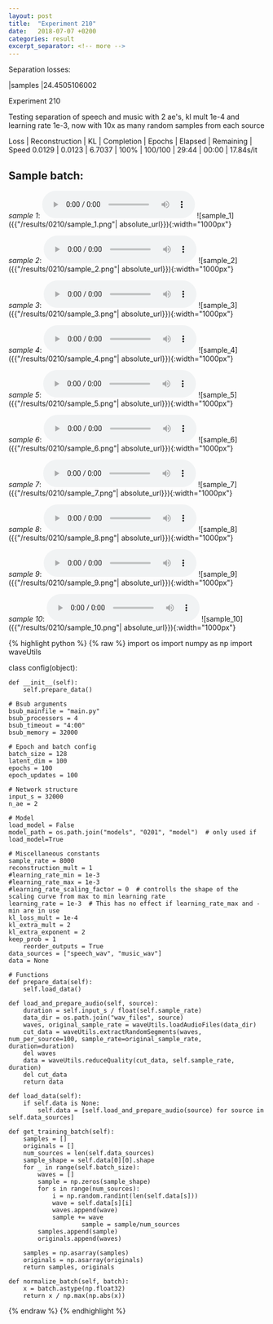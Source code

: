 ```yaml
---
layout: post
title:  "Experiment 210"
date:   2018-07-07 +0200
categories: result
excerpt_separator: <!-- more -->
---
```

Separation losses:

|samples
|24.4505106002<!-- more -->

Experiment 210

Testing separation of speech and music with 2 ae's, kl mult 1e-4 and learning rate 1e-3, now with 10x as many random samples from each source

Loss | Reconstruction | KL | Completion | Epochs | Elapsed | Remaining | Speed
0.0129 | 0.0123 | 6.7037 | 100% | 100/100 | 29:44 | 00:00 | 17.84s/it

## **Sample batch**:
_sample 1_:
<audio src="/ResultsOverview/results/0210/sample_1.wav" controls preload></audio>
![sample_1]({{"/results/0210/sample_1.png"| absolute_url}}){:width="1000px"}

_sample 2_:
<audio src="/ResultsOverview/results/0210/sample_2.wav" controls preload></audio>
![sample_2]({{"/results/0210/sample_2.png"| absolute_url}}){:width="1000px"}

_sample 3_:
<audio src="/ResultsOverview/results/0210/sample_3.wav" controls preload></audio>
![sample_3]({{"/results/0210/sample_3.png"| absolute_url}}){:width="1000px"}

_sample 4_:
<audio src="/ResultsOverview/results/0210/sample_4.wav" controls preload></audio>
![sample_4]({{"/results/0210/sample_4.png"| absolute_url}}){:width="1000px"}

_sample 5_:
<audio src="/ResultsOverview/results/0210/sample_5.wav" controls preload></audio>
![sample_5]({{"/results/0210/sample_5.png"| absolute_url}}){:width="1000px"}

_sample 6_:
<audio src="/ResultsOverview/results/0210/sample_6.wav" controls preload></audio>
![sample_6]({{"/results/0210/sample_6.png"| absolute_url}}){:width="1000px"}

_sample 7_:
<audio src="/ResultsOverview/results/0210/sample_7.wav" controls preload></audio>
![sample_7]({{"/results/0210/sample_7.png"| absolute_url}}){:width="1000px"}

_sample 8_:
<audio src="/ResultsOverview/results/0210/sample_8.wav" controls preload></audio>
![sample_8]({{"/results/0210/sample_8.png"| absolute_url}}){:width="1000px"}

_sample 9_:
<audio src="/ResultsOverview/results/0210/sample_9.wav" controls preload></audio>
![sample_9]({{"/results/0210/sample_9.png"| absolute_url}}){:width="1000px"}

_sample 10_:
<audio src="/ResultsOverview/results/0210/sample_10.wav" controls preload></audio>
![sample_10]({{"/results/0210/sample_10.png"| absolute_url}}){:width="1000px"}


{% highlight python %}
{% raw %}
import os
import numpy as np
import waveUtils


class config(object):

	def __init__(self):
		self.prepare_data()

	# Bsub arguments
	bsub_mainfile = "main.py"
	bsub_processors = 4
	bsub_timeout = "4:00"
	bsub_memory = 32000

	# Epoch and batch config
	batch_size = 128
	latent_dim = 100
	epochs = 100
	epoch_updates = 100

	# Network structure
	input_s = 32000
	n_ae = 2

	# Model
	load_model = False
	model_path = os.path.join("models", "0201", "model")  # only used if load_model=True

	# Miscellaneous constants
	sample_rate = 8000
	reconstruction_mult = 1
	#learning_rate_min = 1e-3
	#learning_rate_max = 1e-3
	#learning_rate_scaling_factor = 0  # controlls the shape of the scaling curve from max to min learning rate
	learning_rate = 1e-3  # This has no effect if learning_rate_max and -min are in use
	kl_loss_mult = 1e-4
	kl_extra_mult = 2
	kl_extra_exponent = 2
	keep_prob = 1
        reorder_outputs = True
	data_sources = ["speech_wav", "music_wav"]
	data = None

	# Functions
	def prepare_data(self):
		self.load_data()

	def load_and_prepare_audio(self, source):
		duration = self.input_s / float(self.sample_rate)
		data_dir = os.path.join("wav_files", source)
		waves, original_sample_rate = waveUtils.loadAudioFiles(data_dir)
		cut_data = waveUtils.extractRandomSegments(waves, num_per_source=100, sample_rate=original_sample_rate, duration=duration)
		del waves
		data = waveUtils.reduceQuality(cut_data, self.sample_rate, duration)
		del cut_data
		return data

	def load_data(self):
		if self.data is None:
			self.data = [self.load_and_prepare_audio(source) for source in self.data_sources]

	def get_training_batch(self):
		samples = []
		originals = []
		num_sources = len(self.data_sources)
		sample_shape = self.data[0][0].shape
		for _ in range(self.batch_size):
			waves = []
			sample = np.zeros(sample_shape)
			for s in range(num_sources):
				i = np.random.randint(len(self.data[s]))
				wave = self.data[s][i]
				waves.append(wave)
				sample += wave
                        sample = sample/num_sources
			samples.append(sample)
			originals.append(waves)

		samples = np.asarray(samples)
		originals = np.asarray(originals)
		return samples, originals

	def normalize_batch(self, batch):
		x = batch.astype(np.float32)
		return x / np.max(np.abs(x))


{% endraw %}
{% endhighlight %}
